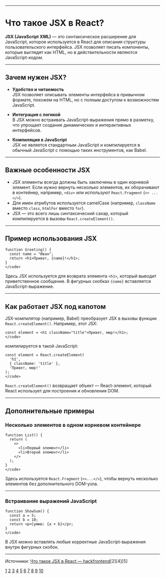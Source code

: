 
---

# Что такое JSX в React?

**JSX (JavaScript XML)** — это синтаксическое расширение для JavaScript, которое используется в React для описания структуры пользовательского интерфейса. JSX позволяет писать компоненты, которые выглядят как HTML, но в действительности являются JavaScript-кодом.

---

## Зачем нужен JSX?

- **Удобство и читаемость**  
  JSX позволяет описывать элементы интерфейса в привычном формате, похожем на HTML, но с полным доступом к возможностям JavaScript.

- **Интеграция с логикой**  
  В JSX можно встраивать JavaScript-выражения прямо в разметку, что упрощает создание динамических и интерактивных интерфейсов.

- **Компиляция в JavaScript**  
  JSX не является стандартным JavaScript и компилируется в обычный JavaScript с помощью таких инструментов, как Babel.

---

## Важные особенности JSX

- JSX элементы всегда должны быть заключены в один корневой элемент. Если нужно вернуть несколько элементов, их оборачивают в контейнер, например, `<div>` или используют `React.Fragment` (`<> ... </>`).
- Для имен атрибутов используется camelCase (например, `className` вместо `class`, `htmlFor` вместо `for`).
- JSX — это всего лишь синтаксический сахар, который компилируется в вызовы `React.createElement()`.

---

## Пример использования JSX

```JS <code>
function Greeting() {
  const name = "Иван";
  return <h1>Привет, {name}!</h1>;
}
</code>
```

Здесь JSX используется для возврата элемента `<h1>`, который выводит приветственное сообщение. В фигурных скобках `{name}` вставляется JavaScript-выражение.

---

## Как работает JSX под капотом

JSX-компилятор (например, Babel) преобразует JSX в вызовы функции `React.createElement()`. Например, этот JSX:

```JS <code>
const element = <h1 className="title">Привет, мир!</h1>;
</code>
```

компилируется в такой JavaScript:

```JS <code>
const element = React.createElement(
  'h1',
  { className: 'title' },
  'Привет, мир!'
);
</code>
```

`React.createElement()` возвращает объект — React-элемент, который React использует для построения и обновления DOM.

---

## Дополнительные примеры

### Несколько элементов в одном корневом контейнере

```JS <code>
function List() {
  return (
    <>
      <li>Первый элемент</li>
      <li>Второй элемент</li>
    </>
  );
}
</code>
```

Здесь используется `React.Fragment` (`<>...</>`), чтобы вернуть несколько элементов без дополнительного DOM-узла.

---

### Встраивание выражений JavaScript

```JS <code>
function ShowSum() {
  const a = 5;
  const b = 10;
  return <p>Сумма: {a + b}</p>;
}
</code>
```

В JSX можно вставлять любые корректные JavaScript-выражения внутри фигурных скобок.

---

Источники: [Что такое JSX в React — hackfrontend](https://www.hackfrontend.com/docs/react/what-is-jsx)[2][4][5]

[1](https://reactdev.ru/archive/react16/jsx-in-depth/)
[2](https://ru.legacy.reactjs.org/docs/introducing-jsx.html)
[3](https://scriptdev.ru/book/jsx/react/)
[4](https://itchief.ru/react/jsx)
[5](https://ru.react.js.org/docs/introducing-jsx.html)
[6](https://www.digitalocean.com/community/tutorials/how-to-create-react-elements-with-jsx-ru)
[7](https://reactnativedev.ru/rn/intro-react/)
[8](https://www.mousedc.ru/learning/491-peremennye-atributy-jsx-react/)
[9](https://reactdev.ru/archive/react16/tutorial/)
[10](https://habr.com/ru/companies/ruvds/articles/428077/)
